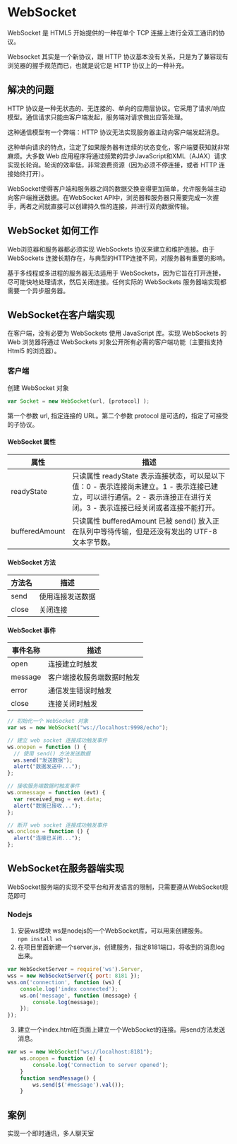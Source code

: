 # WebSocket
WebSocket 是 HTML5 开始提供的一种在单个 TCP 连接上进行全双工通讯的协议。        

Websocket 其实是一个新协议，跟 HTTP 协议基本没有关系，只是为了兼容现有浏览器的握手规范而已，也就是说它是 HTTP 协议上的一种补充。          



## 解决的问题
HTTP 协议是一种无状态的、无连接的、单向的应用层协议。它采用了请求/响应模型。通信请求只能由客户端发起，服务端对请求做出应答处理。

这种通信模型有一个弊端：HTTP 协议无法实现服务器主动向客户端发起消息。

这种单向请求的特点，注定了如果服务器有连续的状态变化，客户端要获知就非常麻烦。大多数 Web 应用程序将通过频繁的异步JavaScript和XML（AJAX）请求实现长轮询。轮询的效率低，非常浪费资源（因为必须不停连接，或者 HTTP 连接始终打开）。        

WebSocket使得客户端和服务器之间的数据交换变得更加简单，允许服务端主动向客户端推送数据。在WebSocket API中，浏览器和服务器只需要完成一次握手，两者之间就直接可以创建持久性的连接，并进行双向数据传输。

## WebSocket 如何工作
Web浏览器和服务器都必须实现 WebSockets 协议来建立和维护连接。由于 WebSockets 连接长期存在，与典型的HTTP连接不同，对服务器有重要的影响。

基于多线程或多进程的服务器无法适用于 WebSockets，因为它旨在打开连接，尽可能快地处理请求，然后关闭连接。任何实际的 WebSockets 服务器端实现都需要一个异步服务器。

## WebSocket在客户端实现
在客户端，没有必要为 WebSockets 使用 JavaScript 库。实现 WebSockets 的 Web 浏览器将通过 WebSockets 对象公开所有必需的客户端功能（主要指支持 Html5 的浏览器）。         

### 客户端
创建 WebSocket 对象
```js
var Socket = new WebSocket(url, [protocol] );
```        
第一个参数 url, 指定连接的 URL。第二个参数 protocol 是可选的，指定了可接受的子协议。
#### WebSocket 属性
| 属性 | 描述 |
| ---- | ---- |
| readyState | 只读属性 readyState 表示连接状态，可以是以下值：0 - 表示连接尚未建立。1 - 表示连接已建立，可以进行通信。2 - 表示连接正在进行关闭。3 - 表示连接已经关闭或者连接不能打开。  |
|  bufferedAmount  |  只读属性 bufferedAmount 已被 send() 放入正在队列中等待传输，但是还没有发出的 UTF-8 文本字节数。 |

#### WebSocket 方法
| 方法名 | 描述 |
| ---- | ---- |
| send | 使用连接发送数据 |
|  close |  关闭连接  |

#### WebSocket 事件
| 事件名称 | 描述 |
|---- | ---- |
|  open  | 连接建立时触发  |  
| message  |  客户端接收服务端数据时触发 |
|  error | 通信发生错误时触发  |
|  close | 连接关闭时触发  |

```js
// 初始化一个 WebSocket 对象
var ws = new WebSocket("ws://localhost:9998/echo");

// 建立 web socket 连接成功触发事件
ws.onopen = function () {
  // 使用 send() 方法发送数据
  ws.send("发送数据");
  alert("数据发送中...");
};

// 接收服务端数据时触发事件
ws.onmessage = function (evt) {
  var received_msg = evt.data;
  alert("数据已接收...");
};

// 断开 web socket 连接成功触发事件
ws.onclose = function () {
  alert("连接已关闭...");
};
```

## WebSocket在服务器端实现
WebSocket服务端的实现不受平台和开发语言的限制，只需要遵从WebSocket规范即可                   

### Nodejs
1. 安装ws模块   ws是nodejs的一个WebSocket库，可以用来创建服务。                    
`npm install ws`
2. 在项目里面新建一个server.js，创建服务，指定8181端口，将收到的消息log出来。
```js
var WebSocketServer = require('ws').Server,
wss = new WebSocketServer({ port: 8181 });
wss.on('connection', function (ws) {
    console.log('index connected');
    ws.on('message', function (message) {
        console.log(message);
    });
});
```
3. 建立一个index.html在页面上建立一个WebSocket的连接。用send方法发送消息。
```js
var ws = new WebSocket("ws://localhost:8181");
    ws.onopen = function (e) {
        console.log('Connection to server opened');
    }
    function sendMessage() {
        ws.send($('#message').val());
    }
```


## 案例
实现一个即时通讯，多人聊天室
